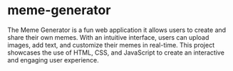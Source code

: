 # meme-generator
The Meme Generator is a fun web application it allows users to create and share their own memes. With an intuitive interface, users can upload images, add text, and customize their memes in real-time. This project showcases the use of HTML, CSS, and JavaScript to create an interactive and engaging user experience.
